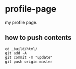# profile-page
my profile page.

## how to push contents
```
cd _build/html/
git add -A
git commit -m "update"
git push origin master
```
